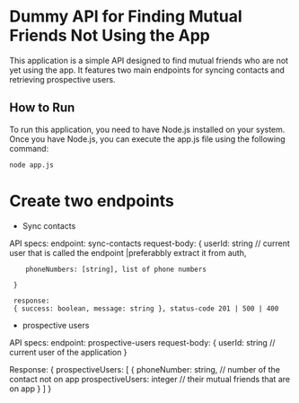 # Dummy API for Finding Mutual Friends Not Using the App

This application is a simple API designed to find mutual friends who are not yet using the app. It features two main endpoints for syncing contacts and retrieving prospective users.

## How to Run

To run this application, you need to have Node.js installed on your system. Once you have Node.js, you can execute the app.js file using the following command:

```sh
node app.js
```


# Create two endpoints

- Sync contacts

API specs:
    endpoint: sync-contacts
    request-body:
     {
        userId: string // current user that is called the endpoint |preferabbly extract it from auth, 

        phoneNumbers: [string], list of phone numbers

     }

     response:
     { success: boolean, message: string }, status-code 201 | 500 | 400



- prospective users

API specs:
   endpoint: prospective-users
   request-body:
      {
         userId: string // current user of the application
      }

   Response:
   {
     prospectiveUsers: [
      {
         phoneNumber: string, // number of the contact not on app
         prospectiveUsers: integer // their mutual friends that are on app
      }
     ]
   }
    

